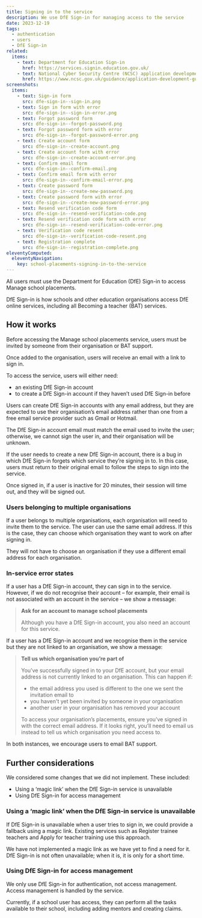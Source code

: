 ```yaml
---
title: Signing in to the service
description: We use DfE Sign-in for managing access to the service
date: 2023-12-19
tags:
  - authentication
  - users
  - DfE Sign-in
related:
  items:
    - text: Department for Education Sign-in
      href: https://services.signin.education.gov.uk/
    - text: National Cyber Security Centre (NCSC) application development guidance
      href: https://www.ncsc.gov.uk/guidance/application-development-guidance-introduction
screenshots:
  items:
    - text: Sign-in form
      src: dfe-sign-in--sign-in.png
    - text: Sign in form with error
      src: dfe-sign-in--sign-in-error.png
    - text: Forgot password form
      src: dfe-sign-in--forgot-password.png
    - text: Forgot password form with error
      src: dfe-sign-in--forgot-password-error.png
    - text: Create account form
      src: dfe-sign-in--create-account.png
    - text: Create account form with error
      src: dfe-sign-in--create-account-error.png
    - text: Confirm email form
      src: dfe-sign-in--confirm-email.png
    - text: Confirm email form with error
      src: dfe-sign-in--confirm-email-error.png
    - text: Create password form
      src: dfe-sign-in--create-new-password.png
    - text: Create password form with error
      src: dfe-sign-in--create-new-password-error.png
    - text: Resend verification code form
      src: dfe-sign-in--resend-verification-code.png
    - text: Resend verification code form with error
      src: dfe-sign-in--resend-verification-code-error.png
    - text: Verification code resent
      src: dfe-sign-in--verification-code-resent.png
    - text: Registration complete
      src: dfe-sign-in--registration-complete.png
eleventyComputed:
  eleventyNavigation:
    key: school-placements-signing-in-to-the-service
---
```


All users must use the Department for Education (DfE) Sign-in to access Manage school placements.

DfE Sign-in is how schools and other education organisations access DfE online services, including all Becoming a teacher (BAT) services.

## How it works

Before accessing the Manage school placements service, users must be invited by someone from their organisation or BAT support.

Once added to the organisation, users will receive an email with a link to sign in.

To access the service, users will either need:

- an existing DfE Sign-in account
- to create a DfE Sign-in account if they haven’t used DfE Sign-in before

Users can create DfE Sign-in accounts with any email address, but they are expected to use their organisation’s email address rather than one from a free email service provider such as Gmail or Hotmail.

The DfE Sign-in account email must match the email used to invite the user; otherwise, we cannot sign the user in, and their organisation will be unknown.

If the user needs to create a new DfE Sign-in account, there is a bug in which DfE Sign-in forgets which service they’re signing in to. In this case, users must return to their original email to follow the steps to sign into the service.

Once signed in, if a user is inactive for 20 minutes, their session will time out, and they will be signed out.

### Users belonging to multiple organisations

If a user belongs to multiple organisations, each organisation will need to invite them to the service. The user can use the same email address. If this is the case, they can choose which organisation they want to work on after signing in.

They will not have to choose an organisation if they use a different email address for each organisation.

### In-service error states

If a user has a DfE Sign-in account, they can sign in to the service. However, if we do not recognise their account – for example, their email is not associated with an account in the service – we show a message:

> **Ask for an account to manage school placements**
>
> Although you have a DfE Sign-in account, you also need an account for this service.

If a user has a DfE Sign-in account and we recognise them in the service but they are not linked to an organisation, we show a message:

> **Tell us which organisation you’re part of**
>
> You’ve successfully signed in to your DfE account, but your email address is not currently linked to an organisation. This can happen if:
>
> - the email address you used is different to the one we sent the invitation email to
> - you haven't yet been invited by someone in your organisation
> - another user in your organisation has removed your account
>
> To access your organisation’s placements, ensure you’ve signed in with the correct email address. If it looks right, you’ll need to email us instead to tell us which organisation you need access to.

In both instances, we encourage users to email BAT support.

## Further considerations

We considered some changes that we did not implement. These included:

- Using a ‘magic link’ when the DfE Sign-in service is unavailable
- Using DfE Sign-in for access management

### Using a ‘magic link’ when the DfE Sign-in service is unavailable

If DfE Sign-in is unavailable when a user tries to sign in, we could provide a fallback using a magic link. Existing services such as Register trainee teachers and Apply for teacher training use this approach.

We have not implemented a magic link as we have yet to find a need for it. DfE Sign-in is not often unavailable; when it is, it is only for a short time.

### Using DfE Sign-in for access management

We only use DfE Sign-in for authentication, not access management. Access management is handled by the service.

Currently, if a school user has access, they can perform all the tasks available to their school, including adding mentors and creating claims.
